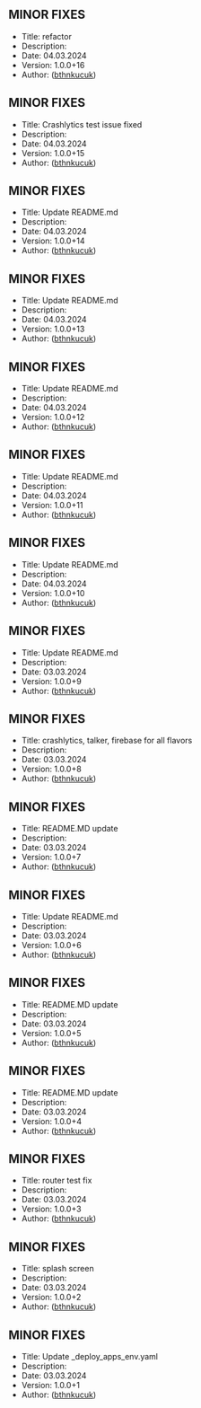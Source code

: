 ## MINOR FIXES
- Title: refactor
- Description: 
- Date: 04.03.2024
- Version: 1.0.0+16
- Author: ([bthnkucuk](https://github.com/bthnkucuk/dementia/commit/9c8d2a3))

## MINOR FIXES
- Title: Crashlytics test issue fixed
- Description: 
- Date: 04.03.2024
- Version: 1.0.0+15
- Author: ([bthnkucuk](https://github.com/bthnkucuk/dementia/commit/ad2512c))

## MINOR FIXES
- Title: Update README.md
- Description: 
- Date: 04.03.2024
- Version: 1.0.0+14
- Author: ([bthnkucuk](https://github.com/bthnkucuk/dementia/commit/6b6deab))

## MINOR FIXES
- Title: Update README.md
- Description: 
- Date: 04.03.2024
- Version: 1.0.0+13
- Author: ([bthnkucuk](https://github.com/bthnkucuk/dementia/commit/7cdbd9a))

## MINOR FIXES
- Title: Update README.md
- Description: 
- Date: 04.03.2024
- Version: 1.0.0+12
- Author: ([bthnkucuk](https://github.com/bthnkucuk/dementia/commit/efa4244))

## MINOR FIXES
- Title: Update README.md
- Description: 
- Date: 04.03.2024
- Version: 1.0.0+11
- Author: ([bthnkucuk](https://github.com/bthnkucuk/dementia/commit/244ebb6))

## MINOR FIXES
- Title: Update README.md
- Description: 
- Date: 04.03.2024
- Version: 1.0.0+10
- Author: ([bthnkucuk](https://github.com/bthnkucuk/dementia/commit/dc7a632))

## MINOR FIXES
- Title: Update README.md
- Description: 
- Date: 03.03.2024
- Version: 1.0.0+9
- Author: ([bthnkucuk](https://github.com/bthnkucuk/dementia/commit/39d4592))

## MINOR FIXES
- Title: crashlytics, talker, firebase for all flavors
- Description: 
- Date: 03.03.2024
- Version: 1.0.0+8
- Author: ([bthnkucuk](https://github.com/bthnkucuk/dementia/commit/b402dbd))

## MINOR FIXES
- Title: README.MD update
- Description: 
- Date: 03.03.2024
- Version: 1.0.0+7
- Author: ([bthnkucuk](https://github.com/bthnkucuk/dementia/commit/8627eb9))

## MINOR FIXES
- Title: Update README.md
- Description: 
- Date: 03.03.2024
- Version: 1.0.0+6
- Author: ([bthnkucuk](https://github.com/bthnkucuk/dementia/commit/f7034e4))

## MINOR FIXES
- Title: README.MD update
- Description: 
- Date: 03.03.2024
- Version: 1.0.0+5
- Author: ([bthnkucuk](https://github.com/bthnkucuk/dementia/commit/2b89995))

## MINOR FIXES
- Title: README.MD update
- Description: 
- Date: 03.03.2024
- Version: 1.0.0+4
- Author: ([bthnkucuk](https://github.com/bthnkucuk/dementia/commit/e31dcc4))

## MINOR FIXES
- Title: router test fix
- Description: 
- Date: 03.03.2024
- Version: 1.0.0+3
- Author: ([bthnkucuk](https://github.com/bthnkucuk/dementia/commit/7499c23))

## MINOR FIXES
- Title: splash screen
- Description: 
- Date: 03.03.2024
- Version: 1.0.0+2
- Author: ([bthnkucuk](https://github.com/bthnkucuk/dementia/commit/dcaa776))

## MINOR FIXES
- Title: Update _deploy_apps_env.yaml
- Description: 
- Date: 03.03.2024
- Version: 1.0.0+1
- Author: ([bthnkucuk](https://github.com/bthnkucuk/dementia/commit/b0265fb))
